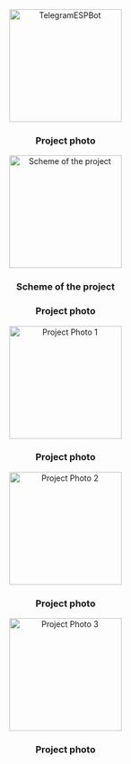 <!DOCTYPE html>
<html lang="en">
<head>
  <meta charset="UTF-8">
  <meta name="viewport" content="width=device-width, initial-scale=1.0">
  <style>
    body {
      text-align: center;
    }

    .project-photo {
      display: inline-block;
      text-align: center;
      margin: 20px;
    }

    .project-photo img {
      width: 200px;
      display: block;
      margin: 0 auto;
    }

    .project-photo h3 {
      font-weight: bold;
    }
  </style>
  <title>TelegramESPBot</title>
</head>
<body>
  <div class="project-photo">
    <img src="https://github.com/VlaVi21/TelegramESPBot/raw/assets/87720270/fc7c3e30-fdd6-4167-a299-b753c10ffc46" alt="TelegramESPBot">
    <h3>Project photo</h3>
  </div>

  <div class="project-photo">
    <img src="https://github.com/VlaVi21/TelegramESPBot/raw/assets/87720270/cb14a261-cf54-43be-b08f-60821f178caa" alt="Scheme of the project">
    <h3>Scheme of the project</h3>
  </div>

  <h3>Project photo</h3>

  <div class="project-photo">
    <img src="https://github.com/VlaVi21/TelegramESPBot/raw/assets/87720270/36da71d5-d1f6-4b31-bd5e-d842ce329bae" alt="Project Photo 1">
    <h3>Project photo</h3>
  </div>

  <div class="project-photo">
    <img src="https://github.com/VlaVi21/TelegramESPBot/raw/assets/87720270/b2fad63d-f7b0-43a5-8bd0-c053820e2dfb" alt="Project Photo 2">
    <h3>Project photo</h3>
  </div>

  <div class="project-photo">
    <img src="https://github.com/VlaVi21/TelegramESPBot/raw/assets/87720270/72388340-fca6-4a4b-bb7d-e4f88bda7119" alt="Project Photo 3">
    <h3>Project photo</h3>
  </div>
</body>
</html>



